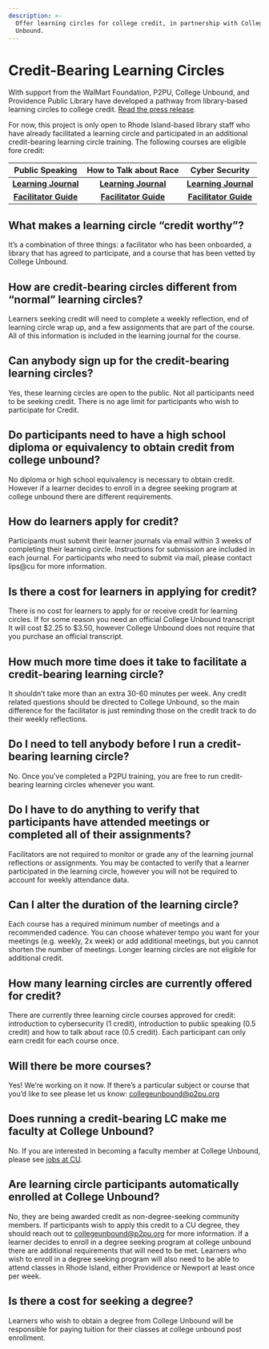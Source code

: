 ```yaml
---
description: >-
  Offer learning circles for college credit, in partnership with College
  Unbound.
---
```


# Credit-Bearing Learning Circles

With support from the WalMart Foundation, P2PU, College Unbound, and Providence Public Library have developed a pathway from library-based learning circles to college credit. [Read the press release](https://info.p2pu.org/2021/07/21/bringing-college-credits-to-libraries-with-peer-led-learning-circles/). 

For now, this project is only open to Rhode Island-based library staff who have already facilitated a learning circle and participated in an additional credit-bearing learning circle training. The following courses are eligible fore credit: 

| **Public Speaking** | How to Talk about Race | Cyber Security |
| :---: | :---: | :---: |
| [**Learning Journal**](https://docs.google.com/document/d/1UGBtpmgN1eN9t_VSDjsL6fwIOVuC3spVtIE5C-oBYfI/edit#) | [**Learning Journal**](https://docs.google.com/document/d/1bab9ZBgPzXZ6oG-797ha9SRpE-tP9H1qgrqrh3NDL88/edit) | [**Learning Journal**](https://docs.google.com/document/d/17WK9r2OZkePF6V0vCKbYd7cuHX6vyJLAWflPbi_ic7Y/edit#) |
| [**Facilitator Guide**](https://docs.google.com/document/u/1/d/1Ee9qFinK6khLnabnZF7riY6sS39FHjn67bSP4PmVtHw/edit) | [**Facilitator Guide**](https://docs.google.com/document/d/1tiv1Y4ScGm4mVnJh4tUjCSzvCr44jaaI9_fn5y36Hvk/) | [**Facilitator Guide**](https://docs.google.com/document/d/1V0ouIfg7XvGZ2arI5WCRi24QUcLzcpofV7d8rclYWlY/edit?usp=sharing) |

## **What makes a learning circle “credit worthy”?**

It’s a combination of three things: a facilitator who has been onboarded, a library that has agreed to participate, and a course that has been vetted by College Unbound.

## **How are credit-bearing circles different from “normal” learning circles?**

Learners seeking credit will need to complete a weekly reflection, end of learning circle wrap up, and a few assignments that are part of the course. All of this information is included in the learning journal for the course.

## **Can anybody sign up for the credit-bearing learning circles?**

Yes, these learning circles are open to the public. Not all participants need to be seeking credit.  There is no age limit for participants who wish to participate for Credit.

## **Do participants need to have a high school diploma or equivalency to obtain credit from college unbound?**

No diploma or high school equivalency is necessary to obtain credit.  However if a learner decides to enroll in a degree seeking program at college unbound there are different  requirements.

## **How do learners apply for credit?**

Participants must submit their learner journals via email within 3 weeks of completing their learning circle. Instructions for submission are included in each journal. For participants who need to submit via mail, please contact lips@cu for more information.

## **Is there a cost for learners in applying for credit?** 

There is no cost for learners to apply for or receive credit for learning circles. If for some reason you need an official College Unbound transcript It will cost $2.25 to $3.50, however College Unbound does not require that you purchase an official transcript.

## **How much more time does it take to facilitate a credit-bearing learning circle?**

  
It shouldn’t take more than an extra 30-60 minutes per week. Any credit related questions should be directed to College Unbound, so the main difference for the facilitator is just reminding those on the credit track to do their weekly reflections.

## **Do I need to tell anybody before I run a credit-bearing learning circle?**  

No. Once you’ve completed a P2PU training, you are free to run credit-bearing learning circles whenever you want.

## **Do I have to do anything to verify that participants have attended meetings or completed all of their assignments?** 

Facilitators are not required to monitor or grade any of the learning journal reflections or assignments. You may be contacted to verify that a learner participated in the learning circle, however you will not be required to account for weekly attendance data.

## **Can I alter the duration of the learning circle?**

Each course has a required minimum number of meetings and a recommended cadence. You can choose whatever tempo you want for your meetings \(e.g. weekly, 2x week\) or add additional meetings, but you cannot shorten the number of meetings. Longer learning circles are not eligible for additional credit.

## **How many learning circles are currently offered for credit?**

There are currently three learning circle courses approved for credit: introduction to cybersecurity \(1 credit\), introduction to public speaking \(0.5 credit\) and how to talk about race \(0.5 credit\).  Each participant can only earn credit for each course once.

## **Will there be more courses?**

Yes! We’re working on it now. If there’s a particular subject or course that you’d like to see please let us know: [collegeunbound@p2pu.org](mailto:collegeunbound@p2pu.org)  

## **Does running a credit-bearing LC make me faculty at College Unbound?**

No. If you are interested in becoming a faculty member at College Unbound, please see [jobs at CU](https://www.collegeunbound.org/apps/pages/employmentopportunities).

## **Are learning circle participants automatically enrolled at College Unbound?**

No, they are being awarded credit as non-degree-seeking community members. If participants wish to apply this credit to a CU degree, they should reach out to  [collegeunbound@p2pu.org](mailto:collegeunbound@p2pu.org) for more information. If a learner decides to enroll in a degree seeking program at college unbound there are additional requirements that will need to be met.  Learners who wish to enroll in a degree seeking program will also need to be able to attend classes in Rhode Island, either Providence or Newport at least once per week.

## **Is there a cost for seeking a degree?**

Learners who wish to obtain a degree from College Unbound will be responsible for paying tuition for  their classes at college unbound post  enrollment.

